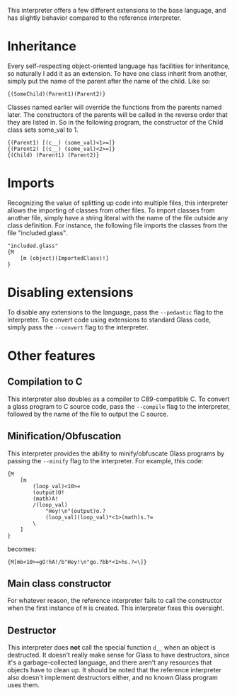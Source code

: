 This interpreter offers a few different extensions to the base language, and has slightly behavior compared to the reference interpreter.

# Inheritance
Every self-respecting object-oriented language has facilities for inheritance, so naturally I add it as an extension. To have one class inherit from another, simply put the name of the parent after the name of the child. Like so:

    {(SomeChild)(Parent1)(Parent2)}

Classes named earlier will override the functions from the parents named later. The constructors of the parents will be called in the reverse order that they are listed in. So in the following program, the constructor of the Child class sets some_val to 1.

    {(Parent1) [(c__) (some_val)<1>=]}
    {(Parent2) [(c__) (some_val)<2>=]}
    {(Child) (Parent1) (Parent2)}

# Imports
Recognizing the value of splitting up code into multiple files, this interpreter allows the importing of classes from other files. To import classes from another file, simply have a string literal with the name of the file outside any class definition. For instance, the following file imports the classes from the file "included.glass".

    "included.glass"
    {M
        [m (object)(ImportedClass)!]
    }

# Disabling extensions
To disable any extensions to the language, pass the `--pedantic` flag to the interpreter. To convert code using extensions to standard Glass code, simply pass the `--convert` flag to the interpreter.

# Other features
## Compilation to C
This interpreter also doubles as a compiler to C89-compatible C. To convert a glass program to C source code, pass the `--compile` flag to the interpreter, followed by the name of the file to output the C source.

## Minification/Obfuscation
This interpreter provides the ability to minify/obfuscate Glass programs by passing the `--minify` flag to the interpreter. For example, this code:

    {M
        [m
            (loop_val)<10>=
            (output)O!
            (math)A!
            /(loop_val)
                "Hey!\n"(output)o.?
                (loop_val)(loop_val)*<1>(math)s.?=
            \
        ]
    }

becomes:

    {M[mb<10>=gO!hA!/b"Hey!\n"go.?bb*<1>hs.?=\]}

## Main class constructor
For whatever reason, the reference interpreter fails to call the constructor when the first instance of `M` is created. This interpreter fixes this oversight.

## Destructor
This interpreter does **not** call the special function `d__` when an object is destructed. It doesn't really make sense for Glass to have destructors, since it's a garbage-collected language, and there aren't any resources that objects have to clean up. It should be noted that the reference interpreter also doesn't implement destructors either, and no known Glass program uses them.

